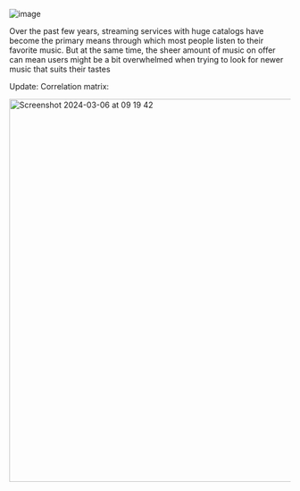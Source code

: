 ![image](https://github.com/ataberkkizlier/ClassifySongGenresfromAudioData/assets/139753114/344dc6a7-8739-490e-ac15-3a6fb95a20ff)

Over the past few years, streaming services with huge catalogs have become the primary means through which most people listen to their favorite music. But at the same time, the sheer amount of music on offer can mean users might be a bit overwhelmed when trying to look for newer music that suits their tastes


Update: Correlation matrix:

<img width="685" alt="Screenshot 2024-03-06 at 09 19 42" src="https://github.com/ataberkkizlier/ClassifySongGenresfromAudioData/assets/139753114/d5034741-a276-4953-9d4f-b64bf9e7b49d">
